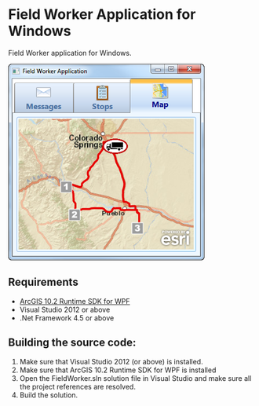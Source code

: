 # Field Worker Application for Windows

Field Worker application for Windows.

![App](field-worker-windows.png?raw=true)

## Requirements
* [ArcGIS 10.2 Runtime SDK for WPF](http://resources.arcgis.com/en/communities/runtime-wpf)
* Visual Studio 2012 or above
* .Net Framework 4.5 or above

## Building the source code:
1. Make sure that Visual Studio 2012 (or above) is installed.
2. Make sure that ArcGIS 10.2 Runtime SDK for WPF is installed
3. Open the FieldWorker.sln solution file in Visual Studio and make sure all the project references are resolved.
4. Build the solution.
